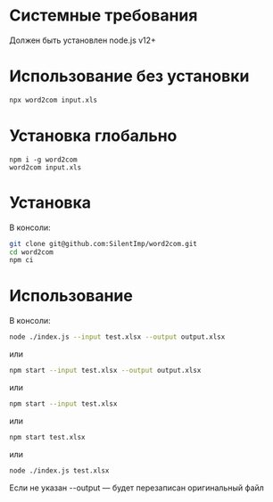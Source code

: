 # Системные требования

Должен быть установлен node.js v12+

# Использование без установки

```bash
npx word2com input.xls
```

# Установка глобально
```
npm i -g word2com
word2com input.xls
```

# Установка

В консоли:
```bash
git clone git@github.com:SilentImp/word2com.git
cd word2com
npm ci
```

# Использование

В консоли:
```bash
node ./index.js --input test.xlsx --output output.xlsx
```
или
```bash
npm start --input test.xlsx --output output.xlsx
```
или
```bash
npm start --input test.xlsx
```

или
```bash
npm start test.xlsx
```

или
```bash
node ./index.js test.xlsx
```

Если не указан --output — будет перезаписан оригинальный файл